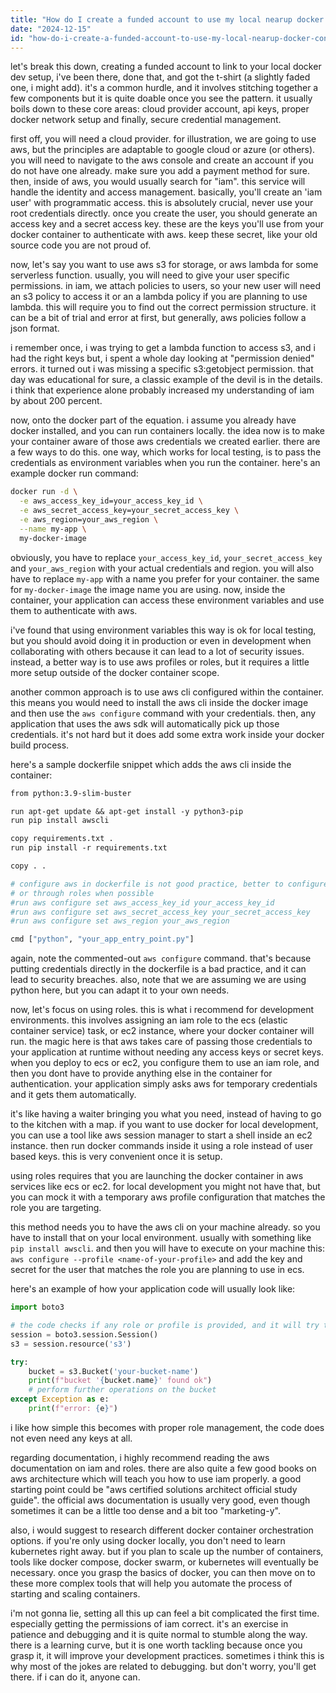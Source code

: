 ```yaml
---
title: "How do I create a funded account to use my local nearup docker container for development?"
date: "2024-12-15"
id: "how-do-i-create-a-funded-account-to-use-my-local-nearup-docker-container-for-development"
---
```


let's break this down, creating a funded account to link to your local docker dev setup, i've been there, done that, and got the t-shirt (a slightly faded one, i might add). it's a common hurdle, and it involves stitching together a few components but it is quite doable once you see the pattern. it usually boils down to these core areas: cloud provider account, api keys, proper docker network setup and finally, secure credential management.

first off, you will need a cloud provider. for illustration, we are going to use aws, but the principles are adaptable to google cloud or azure (or others). you will need to navigate to the aws console and create an account if you do not have one already. make sure you add a payment method for sure. then, inside of aws, you would usually search for "iam". this service will handle the identity and access management. basically, you'll create an 'iam user' with programmatic access. this is absolutely crucial, never use your root credentials directly. once you create the user, you should generate an access key and a secret access key. these are the keys you'll use from your docker container to authenticate with aws. keep these secret, like your old source code you are not proud of.

now, let's say you want to use aws s3 for storage, or aws lambda for some serverless function. usually, you will need to give your user specific permissions. in iam, we attach policies to users, so your new user will need an s3 policy to access it or an a lambda policy if you are planning to use lambda. this will require you to find out the correct permission structure. it can be a bit of trial and error at first, but generally, aws policies follow a json format.

i remember once, i was trying to get a lambda function to access s3, and i had the right keys but, i spent a whole day looking at "permission denied" errors. it turned out i was missing a specific s3:getobject permission. that day was educational for sure, a classic example of the devil is in the details. i think that experience alone probably increased my understanding of iam by about 200 percent.

now, onto the docker part of the equation. i assume you already have docker installed, and you can run containers locally. the idea now is to make your container aware of those aws credentials we created earlier. there are a few ways to do this. one way, which works for local testing, is to pass the credentials as environment variables when you run the container. here's an example docker run command:

```bash
docker run -d \
  -e aws_access_key_id=your_access_key_id \
  -e aws_secret_access_key=your_secret_access_key \
  -e aws_region=your_aws_region \
  --name my-app \
  my-docker-image
```

obviously, you have to replace `your_access_key_id`, `your_secret_access_key` and `your_aws_region` with your actual credentials and region. you will also have to replace `my-app` with a name you prefer for your container. the same for `my-docker-image` the image name you are using. now, inside the container, your application can access these environment variables and use them to authenticate with aws.

i've found that using environment variables this way is ok for local testing, but you should avoid doing it in production or even in development when collaborating with others because it can lead to a lot of security issues. instead, a better way is to use aws profiles or roles, but it requires a little more setup outside of the docker container scope.

another common approach is to use aws cli configured within the container. this means you would need to install the aws cli inside the docker image and then use the `aws configure` command with your credentials. then, any application that uses the aws sdk will automatically pick up those credentials. it's not hard but it does add some extra work inside your docker build process.

here's a sample dockerfile snippet which adds the aws cli inside the container:

```dockerfile
from python:3.9-slim-buster

run apt-get update && apt-get install -y python3-pip
run pip install awscli

copy requirements.txt .
run pip install -r requirements.txt

copy . .

# configure aws in dockerfile is not good practice, better to configure from outside the container using aws profiles
# or through roles when possible
#run aws configure set aws_access_key_id your_access_key_id
#run aws configure set aws_secret_access_key your_secret_access_key
#run aws configure set aws_region your_aws_region

cmd ["python", "your_app_entry_point.py"]
```

again, note the commented-out `aws configure` command. that's because putting credentials directly in the dockerfile is a bad practice, and it can lead to security breaches. also, note that we are assuming we are using python here, but you can adapt it to your own needs.

now, let's focus on using roles. this is what i recommend for development environments. this involves assigning an iam role to the ecs (elastic container service) task, or ec2 instance, where your docker container will run. the magic here is that aws takes care of passing those credentials to your application at runtime without needing any access keys or secret keys. when you deploy to ecs or ec2, you configure them to use an iam role, and then you dont have to provide anything else in the container for authentication. your application simply asks aws for temporary credentials and it gets them automatically.

it's like having a waiter bringing you what you need, instead of having to go to the kitchen with a map. if you want to use docker for local development, you can use a tool like aws session manager to start a shell inside an ec2 instance. then run docker commands inside it using a role instead of user based keys. this is very convenient once it is setup.

using roles requires that you are launching the docker container in aws services like ecs or ec2. for local development you might not have that, but you can mock it with a temporary aws profile configuration that matches the role you are targeting.

this method needs you to have the aws cli on your machine already. so you have to install that on your local environment. usually with something like `pip install awscli`. and then you will have to execute on your machine this: `aws configure --profile <name-of-your-profile>` and add the key and secret for the user that matches the role you are planning to use in ecs.

here's an example of how your application code will usually look like:

```python
import boto3

# the code checks if any role or profile is provided, and it will try to use it. otherwise it uses user credentials
session = boto3.session.Session()
s3 = session.resource('s3')

try:
    bucket = s3.Bucket('your-bucket-name')
    print(f"bucket '{bucket.name}' found ok")
    # perform further operations on the bucket
except Exception as e:
    print(f"error: {e}")
```

i like how simple this becomes with proper role management, the code does not even need any keys at all.

regarding documentation, i highly recommend reading the aws documentation on iam and roles. there are also quite a few good books on aws architecture which will teach you how to use iam properly. a good starting point could be "aws certified solutions architect official study guide". the official aws documentation is usually very good, even though sometimes it can be a little too dense and a bit too "marketing-y".

also, i would suggest to research different docker container orchestration options. if you're only using docker locally, you don't need to learn kubernetes right away. but if you plan to scale up the number of containers, tools like docker compose, docker swarm, or kubernetes will eventually be necessary. once you grasp the basics of docker, you can then move on to these more complex tools that will help you automate the process of starting and scaling containers.

i'm not gonna lie, setting all this up can feel a bit complicated the first time. especially getting the permissions of iam correct. it's an exercise in patience and debugging and it is quite normal to stumble along the way. there is a learning curve, but it is one worth tackling because once you grasp it, it will improve your development practices. sometimes i think this is why most of the jokes are related to debugging. but don't worry, you'll get there. if i can do it, anyone can.
